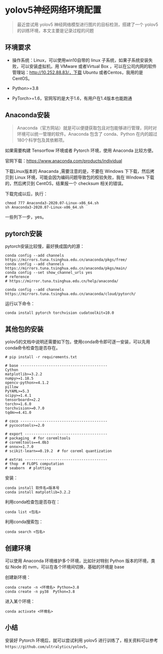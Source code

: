 # yolov5神经网络环境配置

> 最近尝试用 yolov5 神经网络模型进行图片的目标检测，搭建了一个 yolov5 的训练环境，本文主要是记录过程的问题

## 环境要求

- 操作系统：Linux，可以使用win10自带的 linux 子系统，如果子系统安装失败，可以安装虚拟机，用 VMware 或者Virtual Box ，可以在公司内网的软件管理站：http://10.252.88.83/，下载 Ubuntu 或者Centos，我用的是CentOS。

- Python>=3.8 

- PyTorch>=1.6，官网写的是大于1.6，有用户在1.4版本也能跑通

## Anaconda安装

> Anaconda（官方网站）就是可以便捷获取包且对包能够进行管理，同时对环境可以统一管理的软件。Anaconda 包含了 conda、Python 在内的超过180个科学包及其依赖项。

如果需要构建 Tensorflow 环境或者 Pytorch 环境，使用 Anaconda 比较方便。

官网下载：https://www.anaconda.com/products/individual

下载Linux版本的 Anacanda ,需要注意的是，不要在 Windows 下下载，然后拷贝到 Linux 环境，可能会因为编码问题导致包的校验失败，我在 Windows 下载的，然后拷贝到 CentOS，结果报一个 checksum 相关的错误。

下载完成以后，执行：

```
chmod 777 Anaconda3-2020.07-Linux-x86_64.sh
sh Anaconda3-2020.07-Linux-x86_64.sh
```

一些列下一步，yes。

## pytorch安装

pytorch安装比较慢，最好换成国内的源：

```
conda config --add channels https://mirrors.tuna.tsinghua.edu.cn/anaconda/pkgs/free/
conda config --add channels https://mirrors.tuna.tsinghua.edu.cn/anaconda/pkgs/main/
conda config --set show_channel_urls yes
# reference
# https://mirror.tuna.tsinghua.edu.cn/help/anaconda/

conda config --add channels https://mirrors.tuna.tsinghua.edu.cn/anaconda/cloud/pytorch/
```

运行以下命令：

```
conda install pytorch torchvision cudatoolkit=10.0
```

## 其他包的安装

yolov5的文档中说明还需要如下包，使用conda命令即可逐一安装，可以先用conda命令检查包是否存在。

```
# pip install -r requirements.txt

# base ----------------------------------------
Cython
matplotlib>=3.2.2
numpy>=1.18.5
opencv-python>=4.1.2
pillow
PyYAML>=5.3
scipy>=1.4.1
tensorboard>=2.2
torch>=1.6.0
torchvision>=0.7.0
tqdm>=4.41.0

# coco ----------------------------------------
# pycocotools>=2.0

# export --------------------------------------
# packaging  # for coremltools
# coremltools==4.0b3
# onnx>=1.7.0
# scikit-learn==0.19.2  # for coreml quantization

# extras --------------------------------------
# thop  # FLOPS computation
# seaborn  # plotting
```

安装：
```
conda install 软件名=版本号
conda install matplotlib=3.2.2
```

利用conda检查包是否存在：
```
conda list <包名>
```

利用conda搜索包：
```
conda search <包名>
```

## 创建环境

可以使用 Anaconda 环境维护多个环境，比如针对特别 Python 版本的环境，类似 Node 的 nvm，可以在各个环境间切换，基础的环境是 base

创建新环境：
```
conda create -n <环境名> Python=3.8
conda create -n py38  Python=3.8
```

进入某个环境：
```
conda activate <环境名>
```

## 小结

安装好 Pytorch 环境后，就可以尝试利用 yolov5 进行训练了，相关资料可以参考 `https://github.com/ultralytics/yolov5`，

